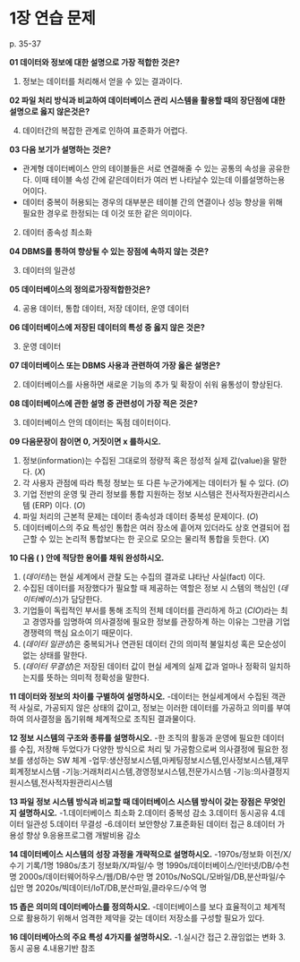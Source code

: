 # 1장 연습 문제

p. 35-37

**01 데이터와 정보에 대한 설명으로 가장 적합한 것은?**

1. 정보는 데이터를 처리해서 얻을 수 있는 결과이다.

**02 파일 처리 방식과 비교하여 데이터베이스 관리 시스템을 활용할 때의 장단점에 대한 설명으로 옳지 않은것은?**

4. 데이터간의 복잡한 관계로 인하여 표준화가 어렵다.

**03 다음 보기가 설명하는 것은?**

- 관계형 데이터베이스 안의 테이블들은 서로 연결해줄 수 있는 공통의 속성을 공유한다. 이때 테이블 속성 간에 같은데이터가 여러 번 나타날수 있는데 이를설명하는용어이다.
- 데이터 중복이 허용되는 경우의 대부분은 테이블 간의 연결이나 성능 향상을 위해 필요한 경우로 한정되는 데 이것 또한 같은 의미이다.

2. 데이터 종속성 최소화

**04 DBMS를 통하여 향상될 수 있는 장점에 속하지 않는 것은?**

3. 데이터의 일관성

**05 데이터베이스의 정의로가장적합한것은?**

4. 공용 데이터, 통합 데이터, 저장 데이터, 운영 데이터

**06 데이터베이스에 저장된 데이터의 특성 중 옳지 않은 것은?**

3. 운영 데이터

**07 데이터베이스 또는 DBMS 사용과 관련하여 가장 옳은 설명은?**

2. 데이터베이스를 사용하면 새로운 기능의 추가 및 확장이 쉬워 융통성이 향상된다.

**08 데이터베이스에 관한 설명 중 관련성이 가장 적은 것은?**

3. 데이터베이스 안의 데이터는 독점 데이터이다.

**09 다음문장이 참이면 0, 거짓이면 x 를하시오.**

 1. 정보(information)는 수집된 그대로의 정량적 혹은 정성적 실제 값(value)을 말한다. (_X_)
 2. 각 사용자 관점에 따라 특정 정보는 또 다른 누군가에게는 데이터가 될 수 있다. (_O_)
 3. 기업 전반의 운영 및 관리 정보를 통합 지원하는 정보 시스템은 전사적자원관리시스템 (ERP) 이다. (_O_)
 4. 파일 처리의 근본적 문제는 데이터 종속성과 데이터 중복성 문제이다. (_O_)
 5. 데이터베이스의 주요 특성인 통합은 여러 장소에 흩어져 있더라도 상호 연결되어 접근할 수 있는 논리적 통합보다는 한 곳으로 모으는 물리적 통합을 듯한다. (_X_)

**10 다음 ( ) 안에 적당한 용어를 채워 완성하시오.**

 1. (_데이터_)는 현실 세계에서 관찰 도는 수집의 결과로 냐타난 사실(fact) 이다.
 2. 수집된 데이터를 저장했다가 필요할 때 제공하는 역할은 정보 시 스템의 핵심인 (_데이터베이스_)가 담당한다.
 3. 기업들이 독립적인 부서를 통해 조직의 전체 데이터를 관리하게 하고 (_CIO_)라는 최고 경영자를 임명하여 의사결정에 필요한 정보를 관장하계 하는 이유는 그만큼 기업 경쟁력의 핵심 요소이기 때문이다.
 4. (_데이터 일관성_)은 중복되거나 연관된 데이터 간의 의미적 불일치성 혹은 모순성이 없는 상태를 말한다.
 5. (_데이터 무결성_)은 저장된 데이터 값이 현실 세계의 실제 값과 얼마나 정확히 일치하는지를 뜻하는 의미적 정확성을 말한다.

**11 데이터와 정보의 차이를 구별하여 설명하시오.**
 -데이터는 현실세계에서 수집된 객관적 사실로, 가공되지 않은 상태의 값이고, 
 정보는 이러한 데이터를 가공하고 의미를 부여하여 의사결정을 돕기위해 체계적으로 조직된 결과물이다.
 
**12 정보 시스템의 구조와 종류를 설명하시오.**
 -한 조직의 활동과 운영에 필요한 데이터를 수집, 저장해 두었다가 다양한 방식으로 처리 및 가공함으로써 의사결정에 필요한 정보를 생성하는 SW 체계
 -업무:생산정보시스템,마케팅정보시스템,인사정보시스템,재무회계정보시스템
 -기능:거래처리시스템,경영정보시스템,전문가시스템
 -기능:의사결정지원시스템,전사적자원관리시스템
 
**13 파일 정보 시스템 방식과 비교할 때 데이터베이스 시스템 방식이 갖는 장점은 무엇인지 설명하시오.**
 -1.데이터베이스 최소화 2.데이터 중복성 감소 3.데이터 동시공유 4.데이터 일관성 5.데이터 무결성 
 -6.데이터 보안향상 7.표준화된 데이터 접근 8.데이터 가용성 향상 9.응용프로그램 개발비용 감소
 
**14 데이터베이스 시스템의 성장 과정을 개략적으로 설명하시오.**
 -1970s/정보화 이전/X/수기 기록/1명
  1980s/초기 정보화/X/파일/수 명
  1990s/데이터베이스/인터넷/DB/수천 명
  2000s/데이터웨어하우스/웹/DB/수만 명
  2010s/NoSQL/모바일/DB,분산파일/수십만 명
  2020s/빅데이터/IoT/DB,분산파일,클라우드/수억 명
 
**15 좁은 의미의 데이터베아스를 정의하시오.**
 -데이터베이스를 보다 효율적이고 체계적으로 활용하기 위해서 엄격한 제약을 갖는 데이터 저장소를 구성할 필요가 있다.
 
**16 데이터베아스의 주요 특성 4가지를 설명하시오.**
 -1.실시간 접근 2.끊임없는 변화 3.동시 공용 4.내용기반 참조
